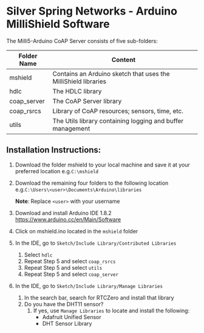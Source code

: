 # Silver Spring Networks - Arduino MilliShield Software

The Milli5-Arduino CoAP Server consists of five sub-folders:

Folder Name | Content
----------- | -----------
mshield | Contains an Arduino sketch that uses the MilliShield libraries
hdlc | The HDLC library
coap_server | The CoAP Server library
coap_rsrcs | Library of CoAP resources; sensors, time, etc.
utils | The Utils library containing logging and buffer management

## Installation Instructions:

1. Download the folder mshield to your local machine and save it at your preferred location e.g.`C:\mshield`

1. Download the remaining four folders to the following location
	e.g.`C:\Users\<user>\Documents\Arduino\libraries`

	**Note**: Replace `<user>` with your username

1. Download and install Arduino IDE 1.8.2
   https://www.arduino.cc/en/Main/Software

1. Click on mshield.ino located in the `mshield` folder

1. In the IDE, go to `Sketch/Include Library/Contributed Libraries`
   1. Select `hdlc`
   1. Repeat Step 5 and select `coap_rsrcs`
   1. Repeat Step 5 and select `utils`
   1. Repeat Step 5 and select `coap_server`

1. In the IDE, go to `Sketch/Include Library/Manage Libraries`
   1. In the search bar, search for RTCZero and install that library
   1. Do you have the DHT11 sensor?
      1. If yes, use `Manage Libraries` to locate and install the following:
			* Adafruit Unified Sensor
			* DHT Sensor Library
